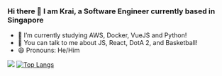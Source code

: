 ### Hi there 👋 I am Krai, a Software Engineer currently based in Singapore
- 🌱 I’m currently studying AWS, Docker, VueJS and Python!
- 💬 You can talk to me about JS, React, DotA 2, and Basketball!
- 😄 Pronouns: He/Him 

[![](https://github-readme-stats.vercel.app/api?username=kraiyons&show_icons=true&theme=dark)](https://github.com/anuraghazra/github-readme-stats)
[![Top Langs](https://github-readme-stats.vercel.app/api/top-langs/?username=kraiyons&layout=compact&theme=dark)](https://github.com/anuraghazra/github-readme-stats)
